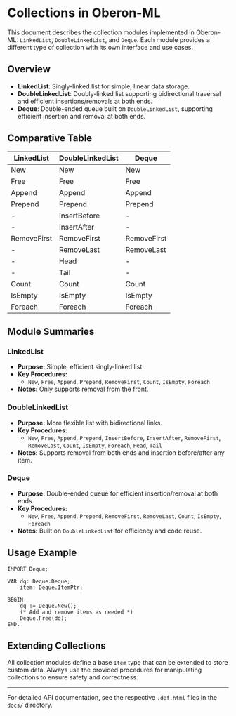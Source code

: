 # Collections in Oberon-ML

This document describes the collection modules implemented in Oberon-ML: `LinkedList`, `DoubleLinkedList`, and `Deque`. Each module provides a different type of collection with its own interface and use cases.

## Overview

- **LinkedList**: Singly-linked list for simple, linear data storage.
- **DoubleLinkedList**: Doubly-linked list supporting bidirectional traversal and efficient insertions/removals at both ends.
- **Deque**: Double-ended queue built on `DoubleLinkedList`, supporting efficient insertion and removal at both ends.

## Comparative Table

| LinkedList      | DoubleLinkedList         | Deque           |
|----------------|-------------------------|-----------------|
| New            | New                     | New             |
| Free           | Free                    | Free            |
| Append         | Append                  | Append          |
| Prepend        | Prepend                 | Prepend         |
| -              | InsertBefore            | -               |
| -              | InsertAfter             | -               |
| RemoveFirst    | RemoveFirst             | RemoveFirst     |
| -              | RemoveLast              | RemoveLast      |
| -              | Head                    | -               |
| -              | Tail                    | -               |
| Count          | Count                   | Count           |
| IsEmpty        | IsEmpty                 | IsEmpty         |
| Foreach        | Foreach                 | Foreach         |


## Module Summaries

### LinkedList
- **Purpose:** Simple, efficient singly-linked list.
- **Key Procedures:**
  - `New`, `Free`, `Append`, `Prepend`, `RemoveFirst`, `Count`, `IsEmpty`, `Foreach`
- **Notes:** Only supports removal from the front.

### DoubleLinkedList
- **Purpose:** More flexible list with bidirectional links.
- **Key Procedures:**
  - `New`, `Free`, `Append`, `Prepend`, `InsertBefore`, `InsertAfter`, `RemoveFirst`, `RemoveLast`, `Count`, `IsEmpty`, `Foreach`, `Head`, `Tail`
- **Notes:** Supports removal from both ends and insertion before/after any item.

### Deque
- **Purpose:** Double-ended queue for efficient insertion/removal at both ends.
- **Key Procedures:**
  - `New`, `Free`, `Append`, `Prepend`, `RemoveFirst`, `RemoveLast`, `Count`, `IsEmpty`, `Foreach`
- **Notes:** Built on `DoubleLinkedList` for efficiency and code reuse.

## Usage Example

```oberon
IMPORT Deque;

VAR dq: Deque.Deque;
    item: Deque.ItemPtr;

BEGIN
    dq := Deque.New();
    (* Add and remove items as needed *)
    Deque.Free(dq);
END.
```

## Extending Collections

All collection modules define a base `Item` type that can be extended to store custom data. Always use the provided procedures for manipulating collections to ensure safety and correctness.

---

For detailed API documentation, see the respective `.def.html` files in the `docs/` directory.

